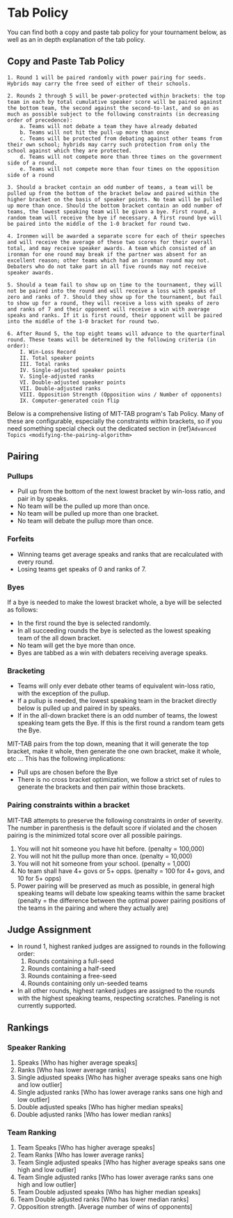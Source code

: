 # Tab Policy

You can find both a copy and paste tab policy for your tournament below, as
well as an in depth explanation of the tab policy.


## Copy and Paste Tab Policy

```text
1. Round 1 will be paired randomly with power pairing for seeds. Hybrids may carry the free seed of either of their schools.

2. Rounds 2 through 5 will be power-protected within brackets: the top team in each by total cumulative speaker score will be paired against the bottom team, the second against the second-to-last, and so on as     much as possible subject to the following constraints (in decreasing order of precedence):
    a. Teams will not debate a team they have already debated
    b. Teams will not hit the pull-up more than once
    c. Teams will be protected from debating against other teams from their own school; hybrids may carry such protection from only the school against which they are protected. 
    d. Teams will not compete more than three times on the government side of a round.
    e. Teams will not compete more than four times on the opposition side of a round

3. Should a bracket contain an odd number of teams, a team will be pulled up from the bottom of the bracket below and paired within the higher bracket on the basis of speaker points. No team will be pulled up more than once. Should the bottom bracket contain an odd number of teams, the lowest speaking team will be given a bye. First round, a random team will receive the bye if necessary. A first round bye will be paired into the middle of the 1-0 bracket for round two.

4. Ironmen will be awarded a separate score for each of their speeches and will receive the average of these two scores for their overall total, and may receive speaker awards. A team which consisted of an ironman for one round may break if the partner was absent for an excellent reason; other teams which had an ironman round may not. Debaters who do not take part in all five rounds may not receive speaker awards.

5. Should a team fail to show up on time to the tournament, they will not be paired into the round and will receive a loss with speaks of zero and ranks of 7. Should they show up for the tournament, but fail to show up for a round, they will receive a loss with speaks of zero and ranks of 7 and their opponent will receive a win with average speaks and ranks. If it is first round, their opponent will be paired into the middle of the 1-0 bracket for round two.

6. After Round 5, the top eight teams will advance to the quarterfinal round. These teams will be determined by the following criteria (in order):
    I. Win-Loss Record
    II. Total speaker points
    III. Total ranks
    IV. Single-adjusted speaker points
    V. Single-adjusted ranks
    VI. Double-adjusted speaker points
    VII. Double-adjusted ranks
    VIII. Opposition Strength (Opposition wins / Number of opponents)
    IX. Computer-generated coin flip
```

Below is a comprehensive listing of MIT-TAB program's Tab Policy. Many of these
are configurable, especially the constraints within brackets, so if you need
something special check out the dedicated section in
{ref}`Advanced Topics <modifying-the-pairing-algorithm>`


## Pairing

### Pullups
* Pull up from the bottom of the next lowest bracket by win-loss ratio, and
  pair in by speaks.
* No team will be the pulled up more than once.
* No team will be pulled up more than one bracket.
* No team will debate the pullup more than once.

### Forfeits
* Winning teams get average speaks and ranks that are recalculated with every
round.
* Losing teams get speaks of 0 and ranks of 7.

### Byes
If a bye is needed to make the lowest bracket whole, a bye will be selected as
follows:
* In the first round the bye is selected randomly.
* In all succeeding rounds the bye is selected as the lowest speaking team of
  the all down bracket.
* No team will get the bye more than once.
* Byes are tabbed as a win with debaters receiving average speaks.

### Bracketing
* Teams will only ever debate other teams of equivalent win-loss ratio, with
  the exception of the pullup.
* If a pullup is needed, the lowest speaking team in the bracket directly
  below is pulled up and paired in by speaks.
* If in the all-down bracket there is an odd number of teams, the lowest
  speaking team gets the Bye.  If this is the first round a random team gets
  the Bye.

MIT-TAB pairs from the top down, meaning that it will generate the top bracket,
make it whole, then generate the one own bracket, make it whole, etc ... This
has the following implications:
* Pull ups are chosen before the Bye
* There is no cross bracket optimization, we follow a strict set of rules to
  generate the brackets and then pair within those brackets.

### Pairing constraints within a bracket

MIT-TAB attempts to preserve the following constraints in order of severity.
The number in parenthesis is the default score if violated and the chosen
pairing is the minimized total score over all possible pairings.

1. You will not hit someone you have hit before. (penalty = 100,000)
2. You will not hit the pullup more than once. (penalty = 10,000)
3. You will not hit someone from your school. (penalty = 1,000)
4. No team shall have 4+ govs or 5+ opps. (penalty = 100 for 4+ govs,
   and 10 for 5+ opps)
5. Power pairing will be preserved as much as possible, in general high
   speaking teams will debate low speaking teams within the same bracket
   (penalty = the difference between the optimal power pairing positions of
   the teams in the pairing and where they actually are)

## Judge Assignment

* In round 1, highest ranked judges are assigned to rounds in the
  following order:
  1. Rounds containing a full-seed
  2. Rounds containing a half-seed
  3. Rounds containing a free-seed
  4. Rounds containing only un-seeded teams
* In all other rounds, highest ranked judges are assigned to the rounds with
  the highest speaking teams, respecting scratches. Paneling is not currently
  supported.

## Rankings

### Speaker Ranking

1. Speaks [Who has higher average speaks]
2. Ranks [Who has lower average ranks]
3. Single adjusted speaks [Who has higher average speaks sans one high and low
   outlier]
4. Single adjusted ranks [Who has lower average ranks sans one high and low
   outlier] 
5. Double adjusted speaks [Who has higher median speaks]
6. Double adjusted ranks [Who has lower median ranks]

### Team Ranking

1. Team Speaks [Who has higher average speaks]
2. Team Ranks [Who has lower average ranks]
3. Team Single adjusted speaks [Who has higher average speaks sans one high
   and low outlier]
4. Team Single adjusted ranks [Who has lower average ranks sans one high and
   low outlier] 
5. Team Double adjusted speaks [Who has higher median speaks]
6. Team Double adjusted ranks [Who has lower median ranks] 
7. Opposition strength. [Average number of wins of opponents]
